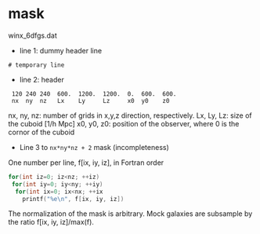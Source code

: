 mask
=======

winx_6dfgs.dat



- line 1: dummy header line

```
# temporary line
```

- line 2: header

```
 120 240 240  600.  1200.  1200.  0.  600.  600.
 nx  ny  nz   Lx    Ly     Lz     x0  y0    z0
```

nx, ny, nz: number of grids in x,y,z direction, respectively.
Lx, Ly, Lz: size of the cuboid [1/h Mpc]
x0, y0, z0: position of the observer, where 0 is the cornor of the cuboid

- Line 3 to `nx*ny*nz + 2` mask (incompleteness)

One number per line, f[ix, iy, iz], in Fortran order

```C
for(int iz=0; iz<nz; ++iz)
 for(int iy=0; iy<ny; ++iy)
  for(int ix=0; ix<nx; ++ix
    printf("%e\n", f[ix, iy, iz])
```

The normalization of the mask is arbitrary.
Mock galaxies are subsample by the ratio f[ix, iy, iz]/max(f).



